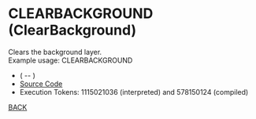# CLEARBACKGROUND &emsp; (ClearBackground)
Clears the background layer.<br/>Example usage: CLEARBACKGROUND
* ( -- )
* [Source Code](../words/graphics/ClearBackground.cs)
* Execution Tokens: 1115021036 (interpreted) and 578150124 (compiled)


[BACK](builtins.md#ClearBackground)
